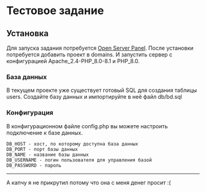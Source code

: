 # Тестовое задание 

## Установка

Для запуска задания потребуется [Open Server Panel](https://ospanel.io/). После установки потребуется добавить проект в domains. И запустить сервер с  конфигурацией Apache_2.4-PHP_8.0-8.1 и  PHP_8.0.

### База данных

В текущем проекте уже существует готовый SQL для создания таблицы users. Создайте базу данных и импортируйте в неё файл db/bd.sql

### Конфигурация

В конфигурационном файле config.php вы можете настроить подключение к базе данных.

    DB_HOST - хост, по которому доступна база данных
    DB_PORT - порт базы данных
    DB_NAME - название базы данных
    DB_USERNAME - логин пользователя для управления базой
    DB_PASSWORD - пароль

---

А капчу я не прикрутил потому что она с меня денег просит :(
